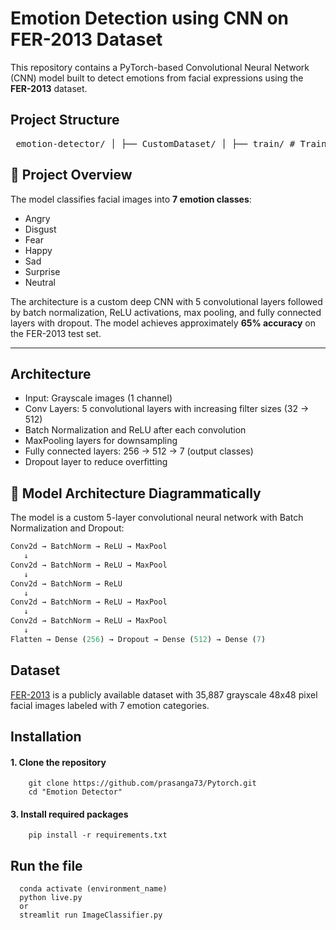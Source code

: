 # Emotion Detection using CNN on FER-2013 Dataset

This repository contains a PyTorch-based Convolutional Neural Network (CNN) model built to detect emotions from facial expressions using the **FER-2013** dataset.

## Project Structure 

<pre> emotion-detector/ │ ├── CustomDataset/ │ ├── train/ # Training images organized by emotion labels │ └── test/ # Test images organized by emotion labels │ ├── models/ │ └── modeldrop4.pth # Trained PyTorch model (not committed to Git) │ ├── helper_functions.py # Utility functions for preprocessing, evaluation, etc. ├── ImageClassifier.py # Contains the CustomCNN model architecture ├── trainNN.py # Script to train the CNN on FER-2013 dataset ├── live.py # Live emotion detection using webcam and OpenCV ├── live.ipynb # Jupyter notebook version of live detection ├── main.ipynb # Notebook for model training/visualization/testing ├── requirements.txt # Python package dependencies ├── README.md # Project documentation └── .gitignore # Files and folders ignored by Git </pre>


## 🚀 Project Overview

The model classifies facial images into **7 emotion classes**:
- Angry
- Disgust
- Fear
- Happy
- Sad
- Surprise
- Neutral

The architecture is a custom deep CNN with 5 convolutional layers followed by batch normalization, ReLU activations, max pooling, and fully connected layers with dropout. The model achieves approximately **65% accuracy** on the FER-2013 test set.

---

## Architecture

- Input: Grayscale images (1 channel)
- Conv Layers: 5 convolutional layers with increasing filter sizes (32 → 512)
- Batch Normalization and ReLU after each convolution
- MaxPooling layers for downsampling
- Fully connected layers: 256 → 512 → 7 (output classes)
- Dropout layer to reduce overfitting

## 🧠 Model Architecture Diagrammatically

The model is a custom 5-layer convolutional neural network with Batch Normalization and Dropout:

```python
Conv2d → BatchNorm → ReLU → MaxPool  
   ↓  
Conv2d → BatchNorm → ReLU → MaxPool  
   ↓  
Conv2d → BatchNorm → ReLU  
   ↓  
Conv2d → BatchNorm → ReLU → MaxPool  
   ↓  
Conv2d → BatchNorm → ReLU → MaxPool  
   ↓  
Flatten → Dense (256) → Dropout → Dense (512) → Dense (7)

```

## Dataset

[FER-2013](https://www.kaggle.com/datasets/msambare/fer2013) is a publicly available dataset with 35,887 grayscale 48x48 pixel facial images labeled with 7 emotion categories.

## Installation

#### 1. Clone the repository
        git clone https://github.com/prasanga73/Pytorch.git
        cd "Emotion Detector"

#### 3. Install required packages
        pip install -r requirements.txt

## Run the file
      conda activate (environment_name)
      python live.py 
      or
      streamlit run ImageClassifier.py